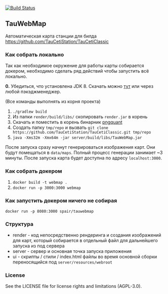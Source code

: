 [![Build Status](https://travis-ci.org/TauCetiStation/TauWebMap.svg?branch=master)](https://travis-ci.org/TauCetiStation/TauWebMap)

## TauWebMap
Автоматическая карта станции для билда https://github.com/TauCetiStation/TauCetiClassic

### Как собрать локально
Так как необходимое окружение для работы карты собирается докером, необходимо сделать ряд действий чтобы запустить всё локально.

**0.** Убедиться, что установлена JDK 8. Скачать можно [тут](https://www.oracle.com/technetwork/java/javase/downloads/jdk8-downloads-2133151.html) или через любой пэкэджменеджер.

(Все команды выполнять из корня проекта)
1. `./gradlew build`
2. Из папки `render/build/libs/` скопировать `render.jar` в корень
3. Скачать и поместить в корень бинарник [pngquant](https://pngquant.org/)
4. Создать папку `tmp/repo` и вызвать `git clone https://github.com/TauCetiStation/TauCetiClassic.git tmp/repo`
5. `java -Xms32m -Xmx64m -jar server/build/libs/TauWebMap.jar`

После запуска сразу начнут генерироваться изображения карт. Они будут помещаться в `data/maps`. Полный процесс генерации занимает ~3 минуты.
После запуска карта будет доступна по адресу `localhost:3000`.

### Как собрать докером
1. `docker build -t webmap .`
2. `docker run -p 3000:3000 webmap`

### Как запустить докером ничего не собирая
`docker run -p 8080:3000 spair/tauwebmap`

### Структура
* render - код непосредственно рендеринга и создания изображений для карт, который собирается в отдельный файл для дальнейшего запуска из под сервера
* server - сервер и основная точка запуска приложения
* ui - скрипты / стили / index.html файлы во время основной сборки переносящийся под `server/resources/webroot`

### License
See the LICENSE file for license rights and limitations (AGPL-3.0).